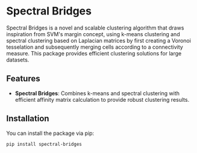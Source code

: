 # Spectral Bridges

Spectral Bridges is a novel and scalable clustering algorithm that draws inspiration from SVM's margin concept, using k-means clustering and spectral clustering based on Laplacian matrices by first creating a Voronoi tesselation and subsequently merging cells according to a connectivity measure. This package provides efficient clustering solutions for large datasets.

## Features

- **Spectral Bridges**: Combines k-means and spectral clustering with efficient affinity matrix calculation to provide robust clustering results.

## Installation

You can install the package via pip:

```bash
pip install spectral-bridges
